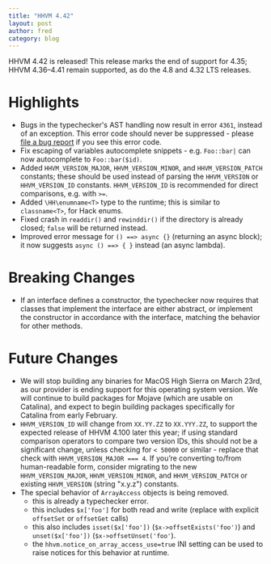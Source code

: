 ```yaml
---
title: "HHVM 4.42"
layout: post
author: fred
category: blog
---
```


HHVM 4.42 is released! This release marks the end of support for 4.35;
HHVM 4.36&ndash;4.41 remain supported, as do the 4.8 and 4.32 LTS releases.

# Highlights

- Bugs in the typechecker's AST handling now result in error `4361`, instead of
  an exception. This error code should never be suppressed - please [file a bug
  report](https://github.com/facebook/hhvm/issues/new/choose) if you see this
  error code.
- Fix escaping of variables autocomplete snippets - e.g. `Foo::bar|` can
  now autocomplete to `Foo::bar($id)`.
- Added `HHVM_VERSION_MAJOR`, `HHVM_VERSION_MINOR`, and `HHVM_VERSION_PATCH`
  constants; these should be used instead of parsing the `HHVM_VERSION` or
  `HHVM_VERSION_ID` constants. `HHVM_VERSION_ID` is recommended for direct
  comparisons, e.g. with `>=`.
- Added `\HH\enumname<T>` type to the runtime; this is similar to
  `classname<T>`, for Hack enums.
- Fixed crash in `readdir()` and `rewinddir()` if the directory is already
  closed; `false` will be returned instead.
- Improved error message for `() ==> async {}` (returning an async block);
  it now suggests `async () ==> { }` instead (an async lambda).

# Breaking Changes

- If an interface defines a constructor, the typechecker now requires that
  classes that implement the interface are either abstract, or implement the
  constructor in accordance with the interface, matching the behavior for other
  methods.

# Future Changes

- We will stop building any binaries for MacOS High Sierra on March 23rd, as our
  provider is ending support for this operating system version. We will continue
  to build packages for Mojave (which are usable on Catalina), and expect to
  begin building packages specifically for Catalina from early February.
- `HHVM_VERSION_ID` will change from `XX.YY.ZZ` to `XX.YYY.ZZ`, to support the
  expected release of HHVM 4.100 later this year; if using standard comparison
  operators to compare two version IDs, this should not be a significant change,
  unless checking for `< 50000` or similar - replace that check with
  `HHVM_VERSION_MAJOR === 4`. If you’re converting to/from human-readable form,
  consider migrating to the new `HHVM_VERSION_MAJOR`, `HHVM_VERSION_MINOR`, and
  `HHVM_VERSION_PATCH` or existing `HHVM_VERSION` (string "x.y.z") constants.
- The special behavior of `ArrayAccess` objects is being removed.
  - this is already a typechecker error.
  - this includes `$x['foo']` for both read and write (replace with explicit
    `offsetSet` or `offsetGet` calls)
  - this also includes `isset($x['foo'])` (`$x->offsetExists('foo')`) and
    `unset($x['foo'])` (`$x->offsetUnset('foo'`).
  - the `hhvm.notice_on_array_access_use=true` INI setting can be used to raise
    notices for this behavior at runtime.
